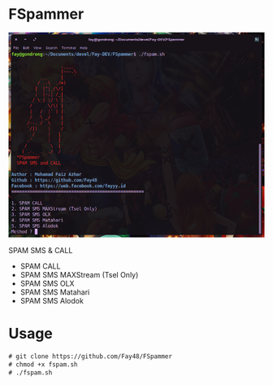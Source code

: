 # FSpammer
![Image of FSpammer](https://github.com/Fay48/FSpammer/raw/master/ss.png)

SPAM SMS &amp; CALL
* SPAM CALL
* SPAM SMS MAXStream (Tsel Only)
* SPAM SMS OLX
* SPAM SMS Matahari
* SPAM SMS Alodok
# Usage
```
# git clone https://github.com/Fay48/FSpammer
# chmod +x fspam.sh
# ./fspam.sh
```

